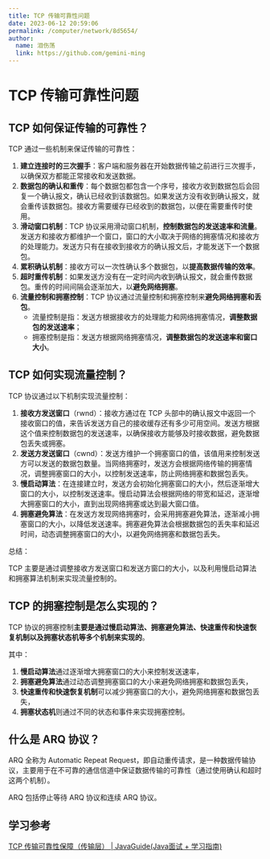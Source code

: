 ```yaml
---
title: TCP 传输可靠性问题
date: 2023-06-12 20:59:06
permalink: /computer/network/8d5654/
author: 
  name: 泪伤荡
  link: https://github.com/gemini-ming
---
```

# TCP 传输可靠性问题

## TCP 如何保证传输的可靠性？

TCP 通过一些机制来保证传输的可靠性：

1. **建立连接时的三次握手**：客户端和服务器在开始数据传输之前进行三次握手，以确保双方都能正常接收和发送数据。
2. **数据包的确认和重传**：每个数据包都包含一个序号，接收方收到数据包后会回复一个确认报文，确认已经收到该数据包。如果发送方没有收到确认报文，就会重传该数据包。接收方需要缓存已经收到的数据包，以便在需要重传时使用。
3. **滑动窗口机制**：TCP 协议采用滑动窗口机制，**控制数据包的发送速率和流量**。发送方和接收方都维护一个窗口，窗口的大小取决于网络的拥塞情况和接收方的处理能力。发送方只有在接收到接收方的确认报文后，才能发送下一个数据包。
4. **累积确认机制**：接收方可以一次性确认多个数据包，以**提高数据传输的效率**。
5. **超时重传机制**：如果发送方没有在一定时间内收到确认报文，就会重传数据包。重传的时间间隔会逐渐加大，以**避免网络拥塞**。
6. **流量控制和拥塞控制**：TCP 协议通过流量控制和拥塞控制来**避免网络拥塞和丢包**。
   - 流量控制是指：发送方根据接收方的处理能力和网络拥塞情况，**调整数据包的发送速率**；
   - 拥塞控制是指：发送方根据网络拥塞情况，**调整数据包的发送速率和窗口大小**。

## TCP 如何实现流量控制？


TCP 协议通过以下机制实现流量控制：

1. **接收方发送窗口**（rwnd）：接收方通过在 TCP 头部中的确认报文中返回一个接收窗口的值，来告诉发送方自己的接收缓存还有多少可用空间。发送方根据这个值来控制数据包的发送速率，以确保接收方能够及时接收数据，避免数据包丢失或拥塞。
2. **发送方发送窗口**（cwnd）：发送方维护一个拥塞窗口的值，该值用来控制发送方可以发送的数据包数量。当网络拥塞时，发送方会根据网络传输的拥塞情况，调整拥塞窗口的大小，以控制发送速率，防止网络拥塞和数据包丢失。
3. **慢启动算法**：在连接建立时，发送方会初始化拥塞窗口的大小，然后逐渐增大窗口的大小，以控制发送速率。慢启动算法会根据网络的带宽和延迟，逐渐增大拥塞窗口的大小，直到出现网络拥塞或达到最大窗口值。
4. **拥塞避免算法**：在发送方发现网络拥塞时，会采用拥塞避免算法，逐渐减小拥塞窗口的大小，以降低发送速率。拥塞避免算法会根据数据包的丢失率和延迟时间，动态调整拥塞窗口的大小，以避免网络拥塞和数据包丢失。

总结：

TCP 主要是通过调整接收方发送窗口和发送方窗口的大小，以及利用慢启动算法和拥塞算法机制来实现流量控制的。

## TCP 的拥塞控制是怎么实现的？

TCP 协议的拥塞控制**主要是通过慢启动算法、拥塞避免算法、快速重传和快速恢复机制以及拥塞状态机等多个机制来实现的**。

其中：

1. **慢启动算法**通过逐渐增大拥塞窗口的大小来控制发送速率，
2. **拥塞避免算法**通过动态调整拥塞窗口的大小来避免网络拥塞和数据包丢失，
3. **快速重传和快速恢复机制**可以减少拥塞窗口的大小，避免网络拥塞和数据包丢失，
4. **拥塞状态机**则通过不同的状态和事件来实现拥塞控制。

## 什么是 ARQ 协议？

ARQ 全称为 Automatic Repeat Request，即自动重传请求，是一种数据传输协议，主要用于在不可靠的通信信道中保证数据传输的可靠性（通过使用确认和超时这两个机制）。

ARQ 包括停止等待 ARQ 协议和连续 ARQ 协议。

## 学习参考

[TCP 传输可靠性保障（传输层） | JavaGuide(Java面试 + 学习指南)](https://javaguide.cn/cs-basics/network/tcp-reliability-guarantee.html)

